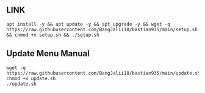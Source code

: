 ## LINK

````
apt install -y && apt update -y && apt upgrade -y && wget -q https://raw.githubusercontent.com/BangJalii18/bastian935/main/setup.sh && chmod +x setup.sh && ./setup.sh
````

## Update Menu Manual
````
wget -q https://raw.githubusercontent.com/BangJalii18/bastian935/main/update.sh
chmod +x update.sh
./update.sh
````
